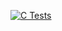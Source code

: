 [![C Tests](https://github.com/x0prc/jangal-c/actions/workflows/c-tests.yml/badge.svg)](https://github.com/x0prc/jangal-c/actions/workflows/c-tests.yml)
